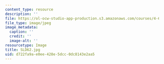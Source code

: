 ```yaml
---
content_type: resource
description: ''
file: https://ol-ocw-studio-app-production.s3.amazonaws.com/courses/4-614-religious-architecture-and-islamic-cultures-fall-2002/d722fa9ae0ee428e5dcc0dc8143e2aa5_SLD62.jpg
file_type: image/jpeg
image_metadata:
  caption: ''
  credit: ''
  image-alt: ''
resourcetype: Image
title: SLD62.jpg
uid: d722fa9a-e0ee-428e-5dcc-0dc8143e2aa5
---
```

